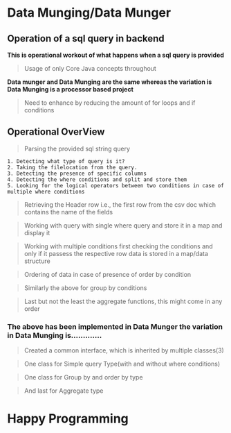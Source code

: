 # Data Munging/Data Munger


## Operation of a sql query in backend


**This is operational workout of what happens when a sql query is provided**

>Usage of only Core Java concepts throughout



**Data munger and Data Munging are the same whereas the variation is Data Munging is a processor based project**

>Need to enhance by reducing the amount of for loops and if conditions



## Operational OverView
>Parsing the provided sql string query

	1. Detecting what type of query is it?
	2. Taking the filelocation from the query.
	3. Detecting the presence of specific columns
	4. Detecting the where conditions and split and store them
	5. Looking for the logical operators between two conditions in case of multiple where conditions

>Retrieving the Header row i.e., the first row from the csv doc which contains the name of the fields

>Working with query with single where query and store it in a map and display it

>Working with multiple conditions first checking the conditions and only if it passess the respective row data is stored in a map/data structure

>Ordering of data in case of presence of order by condition

>Similarly the above for group by conditions

>Last but not the least the aggregate functions, this might come in any order


### The above has been implemented in Data Munger the variation in Data Munging is.............

>Created a common interface, which is inherited by multiple classes(3)

>One class for Simple query Type(with and without where conditions)

>One class for Group by and order by type

>And last for Aggregate type



# Happy Programming

